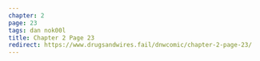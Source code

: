 ```yaml
---
chapter: 2
page: 23
tags: dan nok00l
title: Chapter 2 Page 23
redirect: https://www.drugsandwires.fail/dnwcomic/chapter-2-page-23/
---
```

